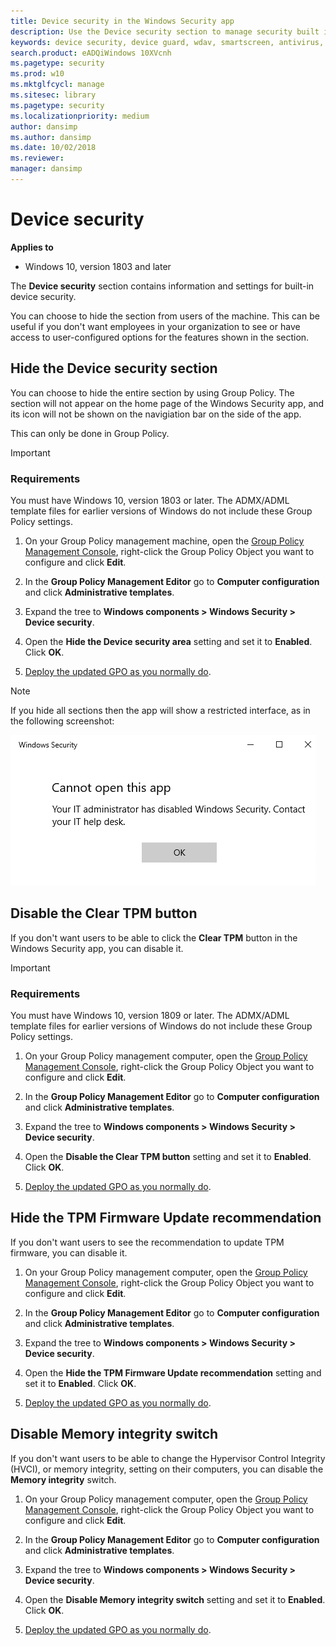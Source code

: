```yaml
---
title: Device security in the Windows Security app
description: Use the Device security section to manage security built into your device, including virtualization-based security.
keywords: device security, device guard, wdav, smartscreen, antivirus, wdsc, exploit, protection, hide
search.product: eADQiWindows 10XVcnh
ms.pagetype: security
ms.prod: w10
ms.mktglfcycl: manage
ms.sitesec: library
ms.pagetype: security
ms.localizationpriority: medium
author: dansimp
ms.author: dansimp
ms.date: 10/02/2018
ms.reviewer: 
manager: dansimp
---
```


# Device security

**Applies to**

- Windows 10, version 1803 and later

The **Device security** section contains information and settings for built-in device security.

You can choose to hide the section from users of the machine. This can be useful if you don't want employees in your organization to see or have access to user-configured options for the features shown in the section.

## Hide the Device security section

You can choose to hide the entire section by using Group Policy. The section will not appear on the home page of the Windows Security app, and its icon will not be shown on the navigiation bar on the side of the app.

This can only be done in Group Policy.

>[!IMPORTANT]
>### Requirements
>
>You must have Windows 10, version 1803 or later. The ADMX/ADML template files for earlier versions of Windows do not include these Group Policy settings. 

1.  On your Group Policy management machine, open the [Group Policy Management Console](https://technet.microsoft.com/library/cc731212.aspx), right-click the Group Policy Object you want to configure and click **Edit**.

2.  In the **Group Policy Management Editor** go to **Computer configuration** and click **Administrative templates**.

3.  Expand the tree to **Windows components > Windows Security > Device security**.

4.  Open the **Hide the Device security area** setting and set it to **Enabled**. Click **OK**.

5. [Deploy the updated GPO as you normally do](https://msdn.microsoft.com/library/ee663280(v=vs.85).aspx). 

>[!NOTE]
>If you hide all sections then the app will show a restricted interface, as in the following screenshot:
>  
>![Windows Security app with all sections hidden by Group Policy](images/wdsc-all-hide.png)

## Disable the Clear TPM button
If you don't want users to be able to click the **Clear TPM** button in the Windows Security app, you can disable it.

>[!IMPORTANT]
>### Requirements
>
>You must have Windows 10, version 1809 or later. The ADMX/ADML template files for earlier versions of Windows do not include these Group Policy settings. 

1.  On your Group Policy management computer, open the [Group Policy Management Console](https://technet.microsoft.com/library/cc731212.aspx), right-click the Group Policy Object you want to configure and click **Edit**.

2.  In the **Group Policy Management Editor** go to **Computer configuration** and click **Administrative templates**.

3.  Expand the tree to **Windows components > Windows Security > Device security**.

4.  Open the **Disable the Clear TPM button** setting and set it to **Enabled**. Click **OK**.

5. [Deploy the updated GPO as you normally do](https://msdn.microsoft.com/library/ee663280(v=vs.85).aspx). 

## Hide the TPM Firmware Update recommendation
If you don't want users to see the recommendation to update TPM firmware, you can disable it.

1.  On your Group Policy management computer, open the [Group Policy Management Console](https://technet.microsoft.com/library/cc731212.aspx), right-click the Group Policy Object you want to configure and click **Edit**.

2.  In the **Group Policy Management Editor** go to **Computer configuration** and click **Administrative templates**.

3.  Expand the tree to **Windows components > Windows Security > Device security**.

4.  Open the **Hide the TPM Firmware Update recommendation** setting and set it to **Enabled**. Click **OK**.

5. [Deploy the updated GPO as you normally do](https://msdn.microsoft.com/library/ee663280(v=vs.85).aspx). 

## Disable Memory integrity switch
If you don't want users to be able to change the Hypervisor Control Integrity (HVCI), or memory integrity, setting on their computers, you can disable the **Memory integrity** switch.

1.  On your Group Policy management computer, open the [Group Policy Management Console](https://technet.microsoft.com/library/cc731212.aspx), right-click the Group Policy Object you want to configure and click **Edit**.

2.  In the **Group Policy Management Editor** go to **Computer configuration** and click **Administrative templates**.

3.  Expand the tree to **Windows components > Windows Security > Device security**.

4.  Open the **Disable Memory integrity switch** setting and set it to **Enabled**. Click **OK**.

5. [Deploy the updated GPO as you normally do](https://msdn.microsoft.com/library/ee663280(v=vs.85).aspx). 
